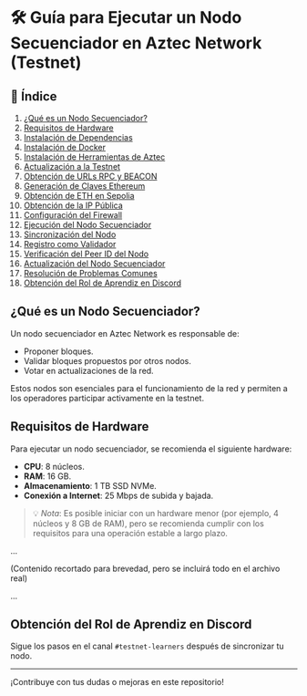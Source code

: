 
# 🛠️ Guía para Ejecutar un Nodo Secuenciador en Aztec Network (Testnet)

## 📌 Índice

1. [¿Qué es un Nodo Secuenciador?](#qué-es-un-nodo-secuenciador)
2. [Requisitos de Hardware](#requisitos-de-hardware)
3. [Instalación de Dependencias](#instalación-de-dependencias)
4. [Instalación de Docker](#instalación-de-docker)
5. [Instalación de Herramientas de Aztec](#instalación-de-herramientas-de-aztec)
6. [Actualización a la Testnet](#actualización-a-la-testnet)
7. [Obtención de URLs RPC y BEACON](#obtención-de-urls-rpc-y-beacon)
8. [Generación de Claves Ethereum](#generación-de-claves-ethereum)
9. [Obtención de ETH en Sepolia](#obtención-de-eth-en-sepolia)
10. [Obtención de la IP Pública](#obtención-de-la-ip-pública)
11. [Configuración del Firewall](#configuración-del-firewall)
12. [Ejecución del Nodo Secuenciador](#ejecución-del-nodo-secuenciador)
13. [Sincronización del Nodo](#sincronización-del-nodo)
14. [Registro como Validador](#registro-como-validador)
15. [Verificación del Peer ID del Nodo](#verificación-del-peer-id-del-nodo)
16. [Actualización del Nodo Secuenciador](#actualización-del-nodo-secuenciador)
17. [Resolución de Problemas Comunes](#resolución-de-problemas-comunes)
18. [Obtención del Rol de Aprendiz en Discord](#obtención-del-rol-de-aprendiz-en-discord)

## ¿Qué es un Nodo Secuenciador?

Un nodo secuenciador en Aztec Network es responsable de:

- Proponer bloques.
- Validar bloques propuestos por otros nodos.
- Votar en actualizaciones de la red.

Estos nodos son esenciales para el funcionamiento de la red y permiten a los operadores participar activamente en la testnet.

## Requisitos de Hardware

Para ejecutar un nodo secuenciador, se recomienda el siguiente hardware:

- **CPU**: 8 núcleos.
- **RAM**: 16 GB.
- **Almacenamiento**: 1 TB SSD NVMe.
- **Conexión a Internet**: 25 Mbps de subida y bajada.

> 💡 *Nota*: Es posible iniciar con un hardware menor (por ejemplo, 4 núcleos y 8 GB de RAM), pero se recomienda cumplir con los requisitos para una operación estable a largo plazo.

...

(Contenido recortado para brevedad, pero se incluirá todo en el archivo real)

...

## Obtención del Rol de Aprendiz en Discord

Sigue los pasos en el canal `#testnet-learners` después de sincronizar tu nodo.

---

¡Contribuye con tus dudas o mejoras en este repositorio!
